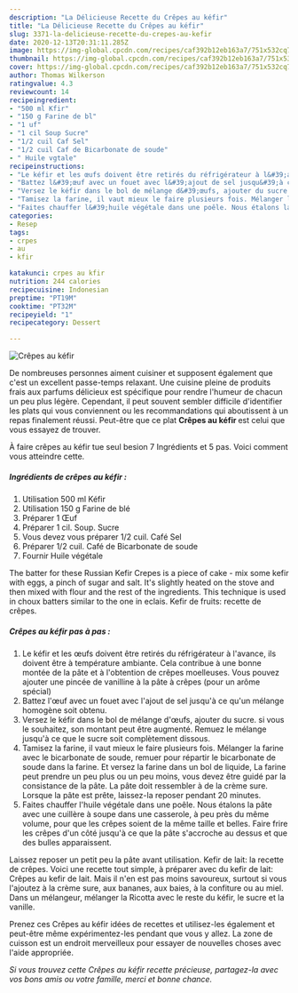 ```yaml
---
description: "La Délicieuse Recette du Crêpes au kéfir"
title: "La Délicieuse Recette du Crêpes au kéfir"
slug: 3371-la-delicieuse-recette-du-crepes-au-kefir
date: 2020-12-13T20:31:11.285Z
image: https://img-global.cpcdn.com/recipes/caf392b12eb163a7/751x532cq70/crepes-au-kefir-photo-principale-de-la-recette.jpg
thumbnail: https://img-global.cpcdn.com/recipes/caf392b12eb163a7/751x532cq70/crepes-au-kefir-photo-principale-de-la-recette.jpg
cover: https://img-global.cpcdn.com/recipes/caf392b12eb163a7/751x532cq70/crepes-au-kefir-photo-principale-de-la-recette.jpg
author: Thomas Wilkerson
ratingvalue: 4.3
reviewcount: 14
recipeingredient:
- "500 ml Kfir"
- "150 g Farine de bl"
- "1 uf"
- "1 cil Soup Sucre"
- "1/2 cuil Caf Sel"
- "1/2 cuil Caf de Bicarbonate de soude"
- " Huile vgtale"
recipeinstructions:
- "Le kéfir et les œufs doivent être retirés du réfrigérateur à l&#39;avance, ils doivent être à température ambiante. Cela contribue à une bonne montée de la pâte et à l&#39;obtention de crêpes moelleuses. Vous pouvez ajouter une pincée de vanilline à la pâte à crêpes (pour un arôme spécial)"
- "Battez l&#39;œuf avec un fouet avec l&#39;ajout de sel jusqu&#39;à ce qu&#39;un mélange homogène soit obtenu."
- "Versez le kéfir dans le bol de mélange d&#39;œufs, ajouter du sucre. si vous le souhaitez, son montant peut être augmenté. Remuez le mélange jusqu&#39;à ce que le sucre soit complètement dissous."
- "Tamisez la farine, il vaut mieux le faire plusieurs fois. Mélanger la farine avec le bicarbonate de soude, remuer pour répartir le bicarbonate de soude dans la farine. Et versez la farine dans un bol de liquide, La farine peut prendre un peu plus ou un peu moins, vous devez être guidé par la consistance de la pâte. La pâte doit ressembler à de la crème sure. Lorsque la pâte est prête, laissez-la reposer pendant 20 minutes."
- "Faites chauffer l&#39;huile végétale dans une poêle. Nous étalons la pâte avec une cuillère à soupe dans une casserole, à peu près du même volume, pour que les crêpes soient de la même taille et belles. Faire frire les crêpes d&#39;un côté jusqu&#39;à ce que la pâte s&#39;accroche au dessus et que des bulles apparaissent."
categories:
- Resep
tags:
- crpes
- au
- kfir

katakunci: crpes au kfir 
nutrition: 244 calories
recipecuisine: Indonesian
preptime: "PT19M"
cooktime: "PT32M"
recipeyield: "1"
recipecategory: Dessert

---
```



![Crêpes au kéfir](https://img-global.cpcdn.com/recipes/caf392b12eb163a7/751x532cq70/crepes-au-kefir-photo-principale-de-la-recette.jpg)

De nombreuses personnes aiment cuisiner et supposent également que c'est un excellent passe-temps relaxant. Une cuisine pleine de produits frais aux parfums délicieux est spécifique pour rendre l'humeur de chacun un peu plus légère. Cependant, il peut souvent sembler difficile d'identifier les plats qui vous conviennent ou les recommandations qui aboutissent à un repas finalement réussi. Peut-être que ce plat <strong> Crêpes au kéfir </strong> est celui que vous essayez de trouver.

<!--inarticleads1-->

À faire crêpes au kéfir tue seul besion 7 Ingrédients et 5 pas. Voici comment vous atteindre cette.

##### Ingrédients de crêpes au kéfir :

1. Utilisation 500 ml Kéfir
1. Utilisation 150 g Farine de blé
1. Préparer 1 Œuf
1. Préparer 1 cil. Soup. Sucre
1. Vous devez vous préparer 1/2 cuil. Café Sel
1. Préparer 1/2 cuil. Café de Bicarbonate de soude
1. Fournir  Huile végétale


The batter for these Russian Kefir Crepes is a piece of cake - mix some kefir with eggs, a pinch of sugar and salt. It&#39;s slightly heated on the stove and then mixed with flour and the rest of the ingredients. This technique is used in choux batters similar to the one in eclais. Kefir de fruits: recette de crêpes. 

<!--inarticleads2-->

##### Crêpes au kéfir pas à pas :

1. Le kéfir et les œufs doivent être retirés du réfrigérateur à l&#39;avance, ils doivent être à température ambiante. Cela contribue à une bonne montée de la pâte et à l&#39;obtention de crêpes moelleuses. Vous pouvez ajouter une pincée de vanilline à la pâte à crêpes (pour un arôme spécial)
1. Battez l&#39;œuf avec un fouet avec l&#39;ajout de sel jusqu&#39;à ce qu&#39;un mélange homogène soit obtenu.
1. Versez le kéfir dans le bol de mélange d&#39;œufs, ajouter du sucre. si vous le souhaitez, son montant peut être augmenté. Remuez le mélange jusqu&#39;à ce que le sucre soit complètement dissous.
1. Tamisez la farine, il vaut mieux le faire plusieurs fois. Mélanger la farine avec le bicarbonate de soude, remuer pour répartir le bicarbonate de soude dans la farine. Et versez la farine dans un bol de liquide, La farine peut prendre un peu plus ou un peu moins, vous devez être guidé par la consistance de la pâte. La pâte doit ressembler à de la crème sure. Lorsque la pâte est prête, laissez-la reposer pendant 20 minutes.
1. Faites chauffer l&#39;huile végétale dans une poêle. Nous étalons la pâte avec une cuillère à soupe dans une casserole, à peu près du même volume, pour que les crêpes soient de la même taille et belles. Faire frire les crêpes d&#39;un côté jusqu&#39;à ce que la pâte s&#39;accroche au dessus et que des bulles apparaissent.


Laissez reposer un petit peu la pâte avant utilisation. Kefir de lait: la recette de crêpes. Voici une recette tout simple, à préparer avec du kefir de lait: Crêpes au kefir de lait. Mais il n&#39;en est pas moins savoureux, surtout si vous l&#39;ajoutez à la crème sure, aux bananes, aux baies, à la confiture ou au miel. Dans un mélangeur, mélanger la Ricotta avec le reste du kéfir, le sucre et la vanille. 

<!--inarticleads1-->

<p>
Prenez ces Crêpes au kéfir idées de recettes et utilisez-les également et peut-être même expérimentez-les pendant que vous y allez. La zone de cuisson est un endroit merveilleux pour essayer de nouvelles choses avec l'aide appropriée.
</p>

<p>
<i>Si vous trouvez cette Crêpes au kéfir recette précieuse, partagez-la avec vos bons amis ou votre famille, merci et bonne chance.</i>
</p>
